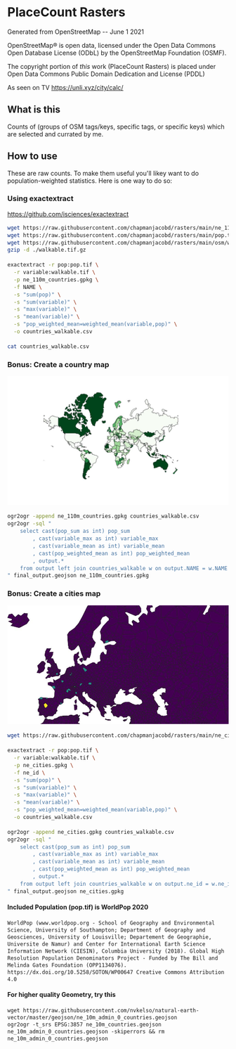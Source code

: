 # PlaceCount Rasters

Generated from OpenStreetMap -- June 1 2021

OpenStreetMap® is open data, licensed under the Open Data Commons Open Database License (ODbL) by the OpenStreetMap Foundation (OSMF).

The copyright portion of _this_ work (PlaceCount Rasters) is placed under Open Data Commons Public Domain Dedication and License (PDDL)

As seen on TV https://unli.xyz/city/calc/

## What is this

Counts of (groups of OSM tags/keys, specific tags, or specific keys) which are selected and currated by me.

## How to use

These are raw counts. To make them useful you'll likey want to do population-weighted statistics. Here is one way to do so:

### Using exactextract

https://github.com/isciences/exactextract

```sh
wget https://raw.githubusercontent.com/chapmanjacobd/rasters/main/ne_110m_countries.gpkg
wget https://raw.githubusercontent.com/chapmanjacobd/rasters/main/pop.tif
wget https://raw.githubusercontent.com/chapmanjacobd/rasters/main/osm/walkable.tif.gz
gzip -d ./walkable.tif.gz

exactextract -r pop:pop.tif \
  -r variable:walkable.tif \
  -p ne_110m_countries.gpkg \
  -f NAME \
  -s "sum(pop)" \
  -s "sum(variable)" \
  -s "max(variable)" \
  -s "mean(variable)" \
  -s "pop_weighted_mean=weighted_mean(variable,pop)" \
  -o countries_walkable.csv

cat countries_walkable.csv
```

### Bonus: Create a country map

![Example I](./example1.jpg)

```sh
ogr2ogr -append ne_110m_countries.gpkg countries_walkable.csv
ogr2ogr -sql "
    select cast(pop_sum as int) pop_sum
        , cast(variable_max as int) variable_max
        , cast(variable_mean as int) variable_mean
        , cast(pop_weighted_mean as int) pop_weighted_mean
        , output.*
    from output left join countries_walkable w on output.NAME = w.NAME
" final_output.geojson ne_110m_countries.gpkg
```

### Bonus: Create a cities map

![Example II](./example2.jpg)

```sh
wget https://raw.githubusercontent.com/chapmanjacobd/rasters/main/ne_cities.gpkg

exactextract -r pop:pop.tif \
  -r variable:walkable.tif \
  -p ne_cities.gpkg \
  -f ne_id \
  -s "sum(pop)" \
  -s "sum(variable)" \
  -s "max(variable)" \
  -s "mean(variable)" \
  -s "pop_weighted_mean=weighted_mean(variable,pop)" \
  -o countries_walkable.csv

ogr2ogr -append ne_cities.gpkg countries_walkable.csv
ogr2ogr -sql "
    select cast(pop_sum as int) pop_sum
        , cast(variable_max as int) variable_max
        , cast(variable_mean as int) variable_mean
        , cast(pop_weighted_mean as int) pop_weighted_mean
        , output.*
    from output left join countries_walkable w on output.ne_id = w.ne_id
" final_output.geojson ne_cities.gpkg
```

#### Included Population (pop.tif) is WorldPop 2020

    WorldPop (www.worldpop.org - School of Geography and Environmental Science, University of Southampton; Department of Geography and Geosciences, University of Louisville; Departement de Geographie, Universite de Namur) and Center for International Earth Science Information Network (CIESIN), Columbia University (2018). Global High Resolution Population Denominators Project - Funded by The Bill and Melinda Gates Foundation (OPP1134076). https://dx.doi.org/10.5258/SOTON/WP00647 Creative Commons Attribution 4.0

#### For higher quality Geometry, try this

```
wget https://raw.githubusercontent.com/nvkelso/natural-earth-vector/master/geojson/ne_10m_admin_0_countries.geojson
ogr2ogr -t_srs EPSG:3857 ne_10m_countries.geojson ne_10m_admin_0_countries.geojson -skiperrors && rm ne_10m_admin_0_countries.geojson
```
